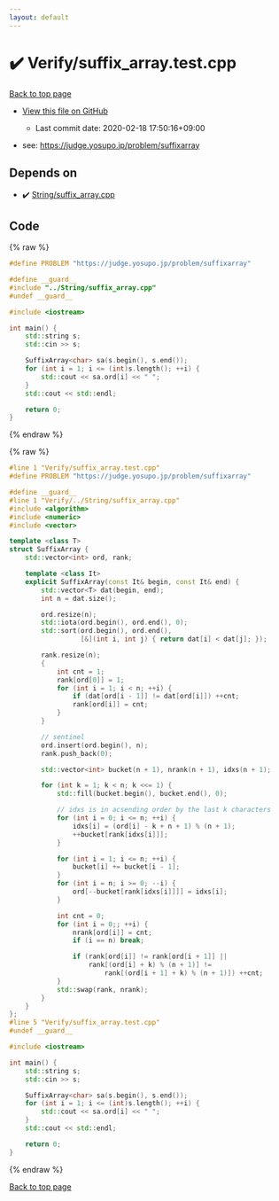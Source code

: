 ```yaml
---
layout: default
---
```


<!-- mathjax config similar to math.stackexchange -->
<script type="text/javascript" async
  src="https://cdnjs.cloudflare.com/ajax/libs/mathjax/2.7.5/MathJax.js?config=TeX-MML-AM_CHTML">
</script>
<script type="text/x-mathjax-config">
  MathJax.Hub.Config({
    TeX: { equationNumbers: { autoNumber: "AMS" }},
    tex2jax: {
      inlineMath: [ ['$','$'] ],
      processEscapes: true
    },
    "HTML-CSS": { matchFontHeight: false },
    displayAlign: "left",
    displayIndent: "2em"
  });
</script>

<script type="text/javascript" src="https://cdnjs.cloudflare.com/ajax/libs/jquery/3.4.1/jquery.min.js"></script>
<script src="https://cdn.jsdelivr.net/npm/jquery-balloon-js@1.1.2/jquery.balloon.min.js" integrity="sha256-ZEYs9VrgAeNuPvs15E39OsyOJaIkXEEt10fzxJ20+2I=" crossorigin="anonymous"></script>
<script type="text/javascript" src="../../assets/js/copy-button.js"></script>
<link rel="stylesheet" href="../../assets/css/copy-button.css" />


# :heavy_check_mark: Verify/suffix_array.test.cpp

<a href="../../index.html">Back to top page</a>

* <a href="{{ site.github.repository_url }}/blob/master/Verify/suffix_array.test.cpp">View this file on GitHub</a>
    - Last commit date: 2020-02-18 17:50:16+09:00


* see: <a href="https://judge.yosupo.jp/problem/suffixarray">https://judge.yosupo.jp/problem/suffixarray</a>


## Depends on

* :heavy_check_mark: <a href="../../library/String/suffix_array.cpp.html">String/suffix_array.cpp</a>


## Code

<a id="unbundled"></a>
{% raw %}
```cpp
#define PROBLEM "https://judge.yosupo.jp/problem/suffixarray"

#define __guard__
#include "../String/suffix_array.cpp"
#undef __guard__

#include <iostream>

int main() {
    std::string s;
    std::cin >> s;

    SuffixArray<char> sa(s.begin(), s.end());
    for (int i = 1; i <= (int)s.length(); ++i) {
        std::cout << sa.ord[i] << " ";
    }
    std::cout << std::endl;

    return 0;
}

```
{% endraw %}

<a id="bundled"></a>
{% raw %}
```cpp
#line 1 "Verify/suffix_array.test.cpp"
#define PROBLEM "https://judge.yosupo.jp/problem/suffixarray"

#define __guard__
#line 1 "Verify/../String/suffix_array.cpp"
#include <algorithm>
#include <numeric>
#include <vector>

template <class T>
struct SuffixArray {
    std::vector<int> ord, rank;

    template <class It>
    explicit SuffixArray(const It& begin, const It& end) {
        std::vector<T> dat(begin, end);
        int n = dat.size();

        ord.resize(n);
        std::iota(ord.begin(), ord.end(), 0);
        std::sort(ord.begin(), ord.end(),
                  [&](int i, int j) { return dat[i] < dat[j]; });

        rank.resize(n);
        {
            int cnt = 1;
            rank[ord[0]] = 1;
            for (int i = 1; i < n; ++i) {
                if (dat[ord[i - 1]] != dat[ord[i]]) ++cnt;
                rank[ord[i]] = cnt;
            }
        }

        // sentinel
        ord.insert(ord.begin(), n);
        rank.push_back(0);

        std::vector<int> bucket(n + 1), nrank(n + 1), idxs(n + 1);

        for (int k = 1; k < n; k <<= 1) {
            std::fill(bucket.begin(), bucket.end(), 0);

            // idxs is in acsending order by the last k characters
            for (int i = 0; i <= n; ++i) {
                idxs[i] = (ord[i] - k + n + 1) % (n + 1);
                ++bucket[rank[idxs[i]]];
            }

            for (int i = 1; i <= n; ++i) {
                bucket[i] += bucket[i - 1];
            }
            for (int i = n; i >= 0; --i) {
                ord[--bucket[rank[idxs[i]]]] = idxs[i];
            }

            int cnt = 0;
            for (int i = 0;; ++i) {
                nrank[ord[i]] = cnt;
                if (i == n) break;

                if (rank[ord[i]] != rank[ord[i + 1]] ||
                    rank[(ord[i] + k) % (n + 1)] !=
                        rank[(ord[i + 1] + k) % (n + 1)]) ++cnt;
            }
            std::swap(rank, nrank);
        }
    }
};
#line 5 "Verify/suffix_array.test.cpp"
#undef __guard__

#include <iostream>

int main() {
    std::string s;
    std::cin >> s;

    SuffixArray<char> sa(s.begin(), s.end());
    for (int i = 1; i <= (int)s.length(); ++i) {
        std::cout << sa.ord[i] << " ";
    }
    std::cout << std::endl;

    return 0;
}

```
{% endraw %}

<a href="../../index.html">Back to top page</a>

